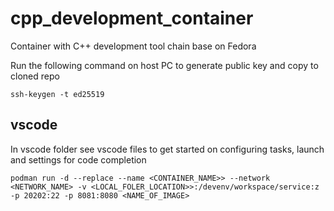 # cpp_development_container
Container with C++ development tool chain base on Fedora

Run the following command on host PC to generate public key and copy to cloned repo
````
ssh-keygen -t ed25519
````
## vscode
In vscode folder see vscode files to get started on configuring tasks, launch and settings for code completion

````
podman run -d --replace --name <CONTAINER_NAME>> --network <NETWORK_NAME> -v <LOCAL_FOLER_LOCATION>>:/devenv/workspace/service:z -p 20202:22 -p 8081:8080 <NAME_OF_IMAGE>
````
